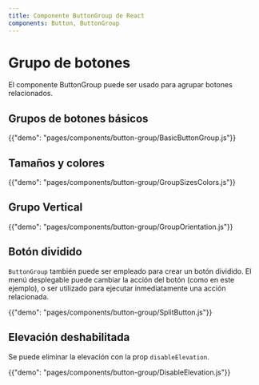 ```yaml
---
title: Componente ButtonGroup de React
components: Button, ButtonGroup
---
```


# Grupo de botones

<p class="description">El componente ButtonGroup puede ser usado para agrupar botones relacionados.</p>

## Grupos de botones básicos

{{"demo": "pages/components/button-group/BasicButtonGroup.js"}}

## Tamaños y colores

{{"demo": "pages/components/button-group/GroupSizesColors.js"}}

## Grupo Vertical

{{"demo": "pages/components/button-group/GroupOrientation.js"}}

## Botón dividido

`ButtonGroup` también puede ser empleado para crear un botón dividido.  El menú desplegable puede cambiar la acción del botón (como en este ejemplo), o ser utilizado para ejecutar inmediatamente una acción relacionada.

{{"demo": "pages/components/button-group/SplitButton.js"}}

## Elevación deshabilitada

Se puede eliminar la elevación con la prop `disableElevation`.

{{"demo": "pages/components/button-group/DisableElevation.js"}}
